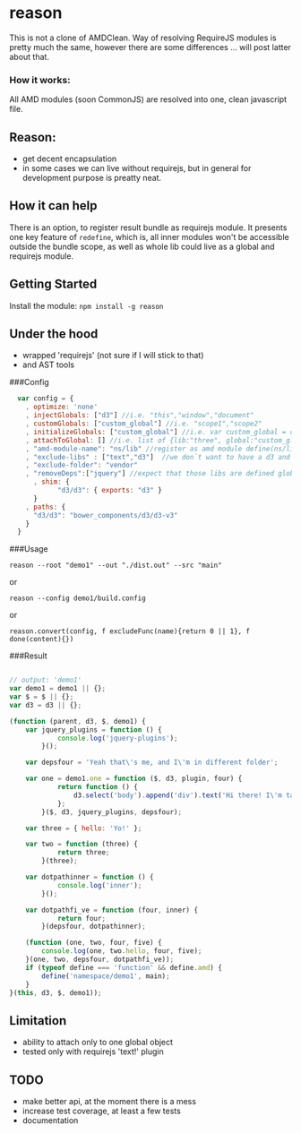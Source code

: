 # reason
This is not a clone of AMDClean. Way of resolving RequireJS modules is pretty much the same, however there are some differences ... will post latter about that.

### How it works:
All AMD modules (soon CommonJS) are resolved into one, clean javascript file.

## Reason:
* get decent encapsulation
* in some cases we can live without requirejs, but in general for development purpose is preatty neat.

## How it can help
There is an option, to register result bundle as requirejs module. It presents one key feature of `redefine`, which is, all inner modules won't be accessible outside the bundle scope, as well as whole lib could live as a global and requirejs module.

## Getting Started
Install the module: `npm install -g reason`

## Under the hood
* wrapped 'requirejs' (not sure if I will stick to that)
* and AST tools

###Config
```javascript
  var config = {
    , optimize: 'none'
    , injectGlobals: ["d3"] //i.e. "this","window","document"
    , customGlobals: ["custom_global"] //i.e. "scope1","scope2"
    , initializeGlobals: ["custom_global"] //i.e. var custom_global = custom_global || {} 
    , attachToGlobal: [] //i.e. list of {lib:"three", global:"custom_global"}
    , "amd-module-name": "ns/lib" //register as amd module define(ns/lib, fun(){})
    , "exclude-libs" : ["text","d3"]  //we don`t want to have a d3 and text in our bundle
    , "exclude-folder": "vendor" 
    , "removeDeps":["jquery"] //expect that those libs are defined globally
	  , shim: {
			"d3/d3": { exports: "d3" }
	  }
    , paths: {
      "d3/d3": "bower_components/d3/d3-v3"
    }
  }
```

###Usage
```
reason --root "demo1" --out "./dist.out" --src "main"
```
or
```
reason --config demo1/build.config
```
or
```
reason.convert(config, f excludeFunc(name){return 0 || 1}, f done(content){})
```

###Result 
```javascript

// output: 'demo1'
var demo1 = demo1 || {};
var $ = $ || {};
var d3 = d3 || {};

(function (parent, d3, $, demo1) {
    var jquery_plugins = function () {
            console.log('jquery-plugins');
        }();

    var depsfour = 'Yeah that\'s me, and I\'m in different folder';

    var one = demo1.one = function ($, d3, plugin, four) {
            return function () {
                d3.select('body').append('div').text('Hi there! I\'m talking to four, four?' + four);
            };
        }($, d3, jquery_plugins, depsfour);

    var three = { hello: 'Yo!' };

    var two = function (three) {
            return three;
        }(three);

    var dotpathinner = function () {
            console.log('inner');
        }();

    var dotpathfi_ve = function (four, inner) {
            return four;
        }(depsfour, dotpathinner);

    (function (one, two, four, five) {
        console.log(one, two.hello, four, five);
    }(one, two, depsfour, dotpathfi_ve));
    if (typeof define === 'function' && define.amd) {
        define('namespace/demo1', main);
    }
}(this, d3, $, demo1));
```
## Limitation
* ability to attach only to one global object
* tested only with requirejs 'text!' plugin

## TODO
* make better api, at the moment there is a mess
* increase test coverage, at least a few tests
* documentation
